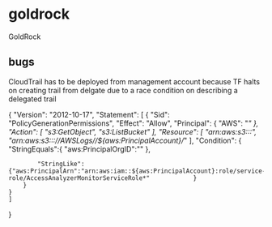 # goldrock
GoldRock

## bugs 
CloudTrail has to be deployed from management account because TF halts on creating trail from delgate due to a race condition on describing a delegated trail



{
    "Version": "2012-10-17",
    "Statement": 
    [
    {
        "Sid": "PolicyGenerationPermissions",
        "Effect": "Allow",
        "Principal": {
            "AWS": "*"
        },
        "Action": [
            "s3:GetObject",
            "s3:ListBucket"
        ],
        "Resource": [
            "arn:aws:s3:::<organization-bucket-name>",
			"arn:aws:s3:::<organization-bucket-name>/<optional-prefix-provided-by-customer>/AWSLogs/<organization-id>/${aws:PrincipalAccount}/*"
        ],
        "Condition": {
"StringEquals":{
"aws:PrincipalOrgID":"<organization-id>"
},

            "StringLike": {"aws:PrincipalArn":"arn:aws:iam::${aws:PrincipalAccount}:role/service-role/AccessAnalyzerMonitorServiceRole*"            }
        }
    }
    ]
}